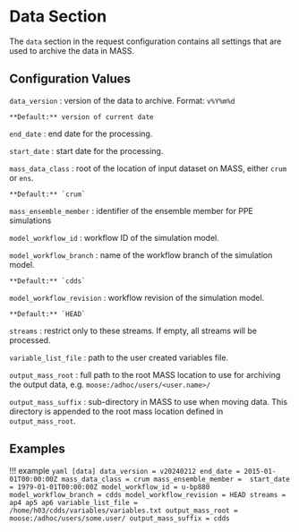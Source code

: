 # Data Section

The `data` section in the request configuration contains all settings that are used to archive the data in MASS.

## Configuration Values

`data_version`
:   version of the data to archive. Format: `v%Y%m%d`

    **Default:** version of current date

`end_date`
:   end date for the processing.

`start_date`
:   start date for the processing.

`mass_data_class`
:   root of the location of input dataset on MASS, either `crum` or `ens`.

    **Default:** `crum`

`mass_ensemble_member`
:   identifier of the ensemble member for PPE simulations

`model_workflow_id`
:   workflow ID of the simulation model.

`model_workflow_branch`
:   name of the workflow branch of the simulation model.

    **Default:** `cdds`

`model_workflow_revision`
:   workflow revision of the simulation model.

    **Default:** `HEAD`

`streams`
:   restrict only to these streams. If empty, all streams will be processed.

`variable_list_file`
:   path to the user created variables file.

`output_mass_root`
:   full path to the root MASS location to use for archiving the output data, e.g. `moose:/adhoc/users/<user.name>/`

`output_mass_suffix`
:   sub-directory in MASS to use when moving data. This directory is appended to the root mass location defined in `output_mass_root`.

## Examples

!!! example
    ```yaml
    [data]
    data_version = v20240212
    end_date = 2015-01-01T00:00:00Z
    mass_data_class = crum
    mass_ensemble_member = 
    start_date = 1979-01-01T00:00:00Z
    model_workflow_id = u-bp880
    model_workflow_branch = cdds
    model_workflow_revision = HEAD
    streams = ap4 ap5 ap6
    variable_list_file = /home/h03/cdds/variables/variables.txt
    output_mass_root = moose:/adhoc/users/some.user/
    output_mass_suffix = cdds
    ```
